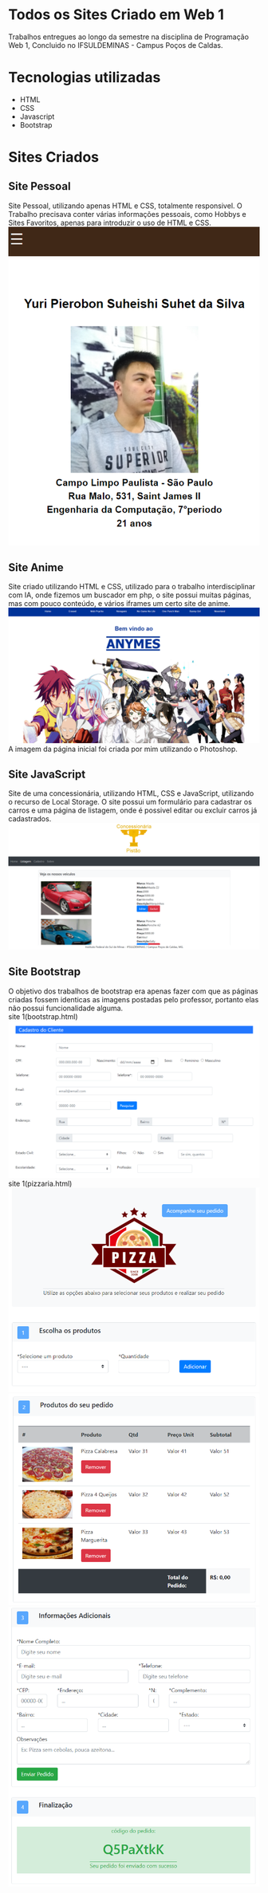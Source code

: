 <h1>Todos os Sites Criado em Web 1</h1>
Trabalhos entregues ao longo da semestre na disciplina de Programação Web 1, 
Concluido no IFSULDEMINAS - Campus Poços de Caldas.

<h1>Tecnologias utilizadas</h1>
<ul>
	<li>HTML</li>
	<li>CSS</li>
	<li>Javascript</li>
	<li>Bootstrap</li>
</ul>

<h1>Sites Criados</h1>
<h2>Site Pessoal</h2>
Site Pessoal, utilizando apenas HTML e CSS, totalmente responsivel. O Trabalho precisava conter várias informações pessoais, como 
Hobbys e Sites Favoritos, apenas para introduzir o uso de HTML e CSS.  
<img src="img/me.png">

<h2>Site Anime</h2>
Site criado utilizando HTML e CSS, utilizado para o trabalho interdisciplinar com IA, onde fizemos um buscador em php, o site
possui muitas páginas, mas com pouco conteúdo, e vários iframes um certo site de anime.
<img src="img/anime.png">
A imagem da página inicial foi criada por mim utilizando o Photoshop.

<h2>Site JavaScript</h2>
Site de uma concessionária, utilizando HTML, CSS e JavaScript, utilizando o recurso de Local Storage. O site possui um formulário para cadastrar os carros e uma página de listagem, onde é possivel editar ou excluir carros já cadastrados.
<img src="img/pistao.png">

<h2>Site Bootstrap</h2>
O objetivo dos trabalhos de bootstrap era apenas fazer com que as páginas criadas fossem identicas as imagens postadas pelo professor, portanto elas não possui funcionalidade alguma.
<br> site 1(bootstrap.html)
<img src="img/boot1.png">
<br> site 1(pizzaria.html)
<img src="img/boot2.png">
<img src="img/boot3.png">
<img src="img/boot4.png">
